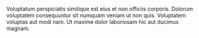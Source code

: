 Voluptatum perspiciatis similique est eius et non officiis corporis.
Dolorum voluptatem consequuntur sit numquam veniam ut non quis.
Voluptatem voluptas aut modi nam.
Ut maxime dolor laboriosam hic aut ducimus magnam.